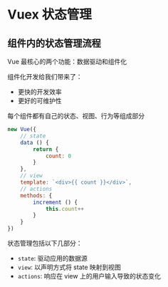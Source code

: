# Vuex 状态管理

## 组件内的状态管理流程

Vue 最核心的两个功能：数据驱动和组件化

组件化开发给我们带来了：

- 更快的开发效率
- 更好的可维护性

每个组件都有自己的状态、视图、行为等组成部分

```js
new Vue({
    // state
    data () {
        return {
            count: 0
        }
    },
    // view
    template: `<div>{{ count }}</div>`,
    // actions
    methods: {
        increment () {
            this.count++
        }
    }
})
```

状态管理包括以下几部分：

- `state`: 驱动应用的数据源
- `view`: 以声明方式将 state 映射到视图
- `actions`: 响应在 view 上的用户输入导致的状态变化